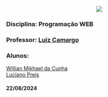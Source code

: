 <div align="center">
 <img src="https://user-images.githubusercontent.com/111321384/225424307-c1475755-8810-4fd3-aa1f-64c7f67c6f65.png" />
 </div>

### Disciplina: Programação WEB
### Professor: [Luiz Camargo](https://www.linkedin.com/in/luiz-camargo-a5a01817/)


### Alunos: 
[Willian Mikhael da Cunha](https://www.linkedin.com/in/willianmikhael/) <br>
[Luciano Preis](https://www.linkedin.com/in/luciano-preis-069b3a19b/)
  



#### 22/08/2024
